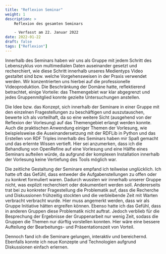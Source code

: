 ```yaml
---
title: "Reflexion Seminar"
weight: 1
description: >
    Reflexion des gesamten Seminars

    - Verfasst am 22. Januar 2022
date: 2022-01-22
draft: false
tags: ["Reflexion"]
---
```

Innerhalb des Seminars haben wir uns als Gruppe mit jedem Schritt des Lebenszyklus von multimedialen Daten auseinander gesetzt und recherchiert, wie diese Schritt innerhalb unseres Medientyps Video gestaltet sind bzw. welche Vorgehensweisen in der Praxis verwendet werden. Wir konzentrierten uns hierbei auf die professionelle Videoproduktion. Die Beschränkung der Domäne hatte, reflektierend betrachtet, einige Vorteile: das Themengebiet  war klar abgegrenzt und jedes Gruppenmitglied konnte gezielte Untersuchungen anstellen.

Die Idee bzw. das Konzept, sich innerhalb der Seminare in einer Gruppe mit den einzelnen Fragestellungen zu beschäftigen und auszutauschen, bewerte ich als vorteilhaft, da so eine weitere Sicht (ausgehend von der Reflexion der Vorlesung) auf das Themengebiet erlangt werden konnte. Auch die praktischen Anwendung einiger Themen der Vorlesung, wie beispielsweise die Auseinandersetzung mit der RDFLib in Python und das Erstellen von RDF Triples innerhalb des Seminars haben mir Spaß gemacht und das erlernte Wissen vertieft. Hier sei anzumerken, dass ich die Behandlung von OpenRefine auf eine Vorlesung und eine Hälfte eines Seminars aufteilen würde, da aufgrund der komplexen Installation innerhalb der Vorlesung keine Vertiefung des Tools möglich war.

Die zeitliche Gestaltung der Seminare empfand ich teilweise unglücklich. Ich hatte oft das Gefühl, dass entweder die Aufgabenstellungen zu offen oder zu konkret formuliert waren. Dadurch wussten wir innerhalb unserer Gruppe nicht, was explizit recherchiert oder dokumentiert werden soll. Andererseits trat bei zu konkreter Fragestellung die Problematik auf, dass die Recherche und Diskussionen frühzeitig stockten und  die verbleibende Zeit mit Warten verbracht verbracht wurde. Hier muss angemerkt werden, dass wir als Gruppe Initiative hätten ergreifen können. Ebenso hatte ich das Gefühl, dass in anderen Gruppen diese Problematik nicht auftrat. Jedoch verblieb für die Besprechung der Ergebnisse der Gruppenarbeit nur wenig Zeit, sodass die Gruppen die Themen nur dürftig vorstellen konnten. Hier wäre eine bessere Aufteilung der Bearbeitungs- und Präsentationszeit von Vorteil.

Dennoch fand ich die Seminare gelungen, interaktiv und bereichernd. Ebenfalls konnte ich neue Konzepte und Technologien aufgrund Diskussionen einfach erlernen.
